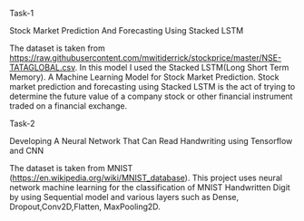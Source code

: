 Task-1

Stock Market Prediction And Forecasting Using Stacked LSTM

The dataset is taken from https://raw.githubusercontent.com/mwitiderrick/stockprice/master/NSE-TATAGLOBAL.csv. In this model I used the Stacked LSTM(Long Short Term Memory). A Machine Learning Model for Stock Market Prediction. Stock market prediction and forecasting using Stacked LSTM is the act of trying to determine the future value of a company stock or other financial instrument traded on a financial exchange.


Task-2 

Developing A Neural Network That Can Read Handwriting using Tensorflow and CNN

The dataset is taken from MNIST (https://en.wikipedia.org/wiki/MNIST_database). This project uses neural network machine learning for the classification of MNIST Handwritten Digit by using Sequential model and various layers such as Dense, Dropout,Conv2D,Flatten, MaxPooling2D.
